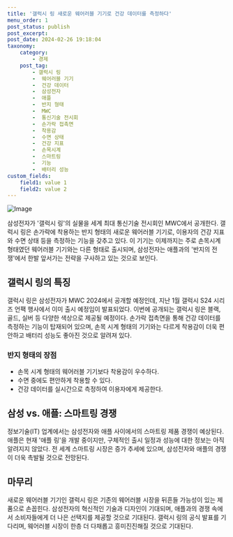 ```yaml
---
title: '갤럭시 링 새로운 웨어러블 기기로 건강 데이터를 측정하다'
menu_order: 1
post_status: publish
post_excerpt: 
post_date: 2024-02-26 19:18:04
taxonomy:
    category:
        - 경제
    post_tag:
        - 갤럭시 링
        -  웨어러블 기기
        -  건강 데이터
        -  삼성전자
        -  애플
        -  반지 형태
        -  MWC
        -  통신기술 전시회
        -  손가락 접촉면
        -  착용감
        -  수면 상태
        -  건강 지표
        -  손목시계
        -  스마트링
        -  기능
        -  배터리 성능
custom_fields:
    field1: value 1
    field2: value 2
---
```


![Image](https://imgnews.pstatic.net/image/005/2024/02/26/2024022520110552500_1708859465_1708846426_20240226040607057.jpg?type=w647)

삼성전자가 '갤럭시 링'의 실물을 세계 최대 통신기술 전시회인 MWC에서 공개한다. 갤럭시 링은 손가락에 착용하는 반지 형태의 새로운 웨어러블 기기로, 이용자의 건강 지표와 수면 상태 등을 측정하는 기능을 갖추고 있다. 이 기기는 이제까지는 주로 손목시계 형태였던 웨어러블 기기와는 다른 형태로 출시되며, 삼성전자는 애플과의 '반지의 전쟁'에서 한발 앞서가는 전략을 구사하고 있는 것으로 보인다.
## 갤럭시 링의 특징
갤럭시 링은 삼성전자가 MWC 2024에서 공개할 예정인데, 지난 1월 갤럭시 S24 시리즈 언팩 행사에서 이미 출시 예정임이 발표되었다. 이번에 공개되는 갤럭시 링은 블랙, 골드, 실버 등 다양한 색상으로 제공될 예정이다. 손가락 접촉면을 통해 건강 데이터를 측정하는 기능이 탑재되어 있으며, 손목 시계 형태의 기기와는 다르게 착용감이 더욱 편안하고 배터리 성능도 좋아진 것으로 알려져 있다.
### 반지 형태의 장점
- 손목 시계 형태의 웨어러블 기기보다 착용감이 우수하다.
- 수면 중에도 편안하게 착용할 수 있다.
- 건강 데이터를 실시간으로 측정하여 이용자에게 제공한다.
## 삼성 vs. 애플: 스마트링 경쟁
정보기술(IT) 업계에서는 삼성전자와 애플 사이에서의 스마트링 제품 경쟁이 예상된다. 애플은 현재 '애플 링'을 개발 중이지만, 구체적인 출시 일정과 성능에 대한 정보는 아직 알려지지 않았다. 전 세계 스마트링 시장은 증가 추세에 있으며, 삼성전자와 애플의 경쟁이 더욱 촉발될 것으로 전망된다.
## 마무리
새로운 웨어러블 기기인 갤럭시 링은 기존의 웨어러블 시장을 뒤흔들 가능성이 있는 제품으로 손꼽힌다. 삼성전자의 혁신적인 기술과 디자인이 기대되며, 애플과의 경쟁 속에서 소비자들에게 더 나은 선택지를 제공할 것으로 기대된다. 갤럭시 링의 공식 발표를 기다리며, 웨어러블 시장이 한층 더 다채롭고 흥미진진해질 것으로 기대된다.
